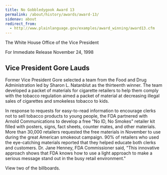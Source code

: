 ```yaml
---
title: No Gobbledygook Award 13
permalink: /about/history/awards/award-13/
sidenav: about
redirect_from:
  - http://www.plainlanguage.gov/examples/award_winning/award13.cfm
---
```


The White House
Office of the Vice President

For Immediate Release
November 24, 1998

## Vice President Gore Lauds

Former Vice President Gore selected a team from the Food and Drug Administration led by Sharon L. Natanblut as the thirteenth winner. The team developed a packet of materials for cigarette retailers to help them comply with the tobacco regulation aimed a packet of material at decreasing illegal sales of cigarettes and smokeless tobacco to kids.

In response to requests for easy-to-read information to encourage clerks not to sell tobacco products to young people, the FDA partnered with Arnold Communications to develop a free "No ID, No Smokes" retailer kit filled with posters, signs, fact sheets, counter mates, and other materials. More than 30,000 retailers requested the free materials in November to use during the great American smokeout campaign. 90% of retailers who used the eye-catching materials reported that they helped educate both clerks and customers. Dr. Jane Henney, FDA Commissioner said, "This innovative approach shows that FDA knows how to use a light approach to make a serious message stand out in the busy retail environment."

View two of the billboards.
